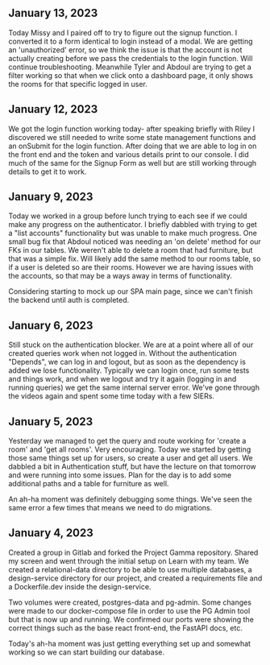 ## January 13, 2023
Today Missy and I paired off to try to figure out the signup function. I converted it to a form identical to login instead of a modal. We are getting an 'unauthorized' error, so we think the issue is that the account is not actually creating before we pass the credentials to the login function. Will continue troubleshooting. Meanwhile Tyler and Abdoul are trying to get a filter working so that when we click onto a dashboard page, it only shows the rooms for that specific logged in user.

## January 12, 2023
We got the login function working today- after speaking briefly with Riley I discovered we still needed to write some state management functions and an onSubmit for the login function. After doing that we are able to log in on the front end and the token and various details print to our console. I did much of the same for the Signup Form as well but are still working through details to get it to work.

## January 9, 2023
Today we worked in a group before lunch trying to each see if we could make any progress on the authenticator. I briefly dabbled with trying to get a "list accounts" functionality but was unable to make much progress. One small bug fix that Abdoul noticed was needing an 'on delete' method for our FKs in our tables. We weren't able to delete a room that had furniture, but that was a simple fix. Will likely add the same method to our rooms table, so if a user is deleted so are their rooms. However we are having issues with the accounts, so that may be a ways away in terms of functionality.

Considering starting to mock up our SPA main page, since we can't finish the backend until auth is completed.

## January 6, 2023
Still stuck on the authentication blocker. We are at a point where all of our created queries work when not logged in. Without the authentication "Depends", we can log in and logout, but as soon as the dependency is added we lose functionality. Typically we can login once, run some tests and things work, and when we logout and try it again (logging in and running queries) we get the same internal server error. We've gone through the videos again and spent some time today with a few SIERs.

## January 5, 2023
Yesterday we managed to get the query and route working for 'create a room' and 'get all rooms'. Very encouraging. Today we started by getting those same things set up for users, so create a user and get all users. We dabbled a bit in Authentication stuff, but have the lecture on that tomorrow and were running into some issues. Plan for the day is to add some additional paths and a table for furniture as well.

An ah-ha moment was definitely debugging some things. We've seen the same error a few times that means we need to do migrations.

## January 4, 2023
Created a group in Gitlab and forked the Project Gamma repository. Shared my screen and went through the initial setup on Learn with my team. We created a relational-data directory to be able to use multiple databases, a design-service directory for our project, and created a requirements file and a Dockerfile.dev inside the design-service.

Two volumes were created, postgres-data and pg-admin. Some changes were made to our docker-compose file in order to use the PG Admin tool but that is now up and running. We confirmed our ports were showing the correct things such as the base react front-end, the FastAPI docs, etc.

Today's ah-ha moment was just getting everything set up and somewhat working so we can start building our database.
